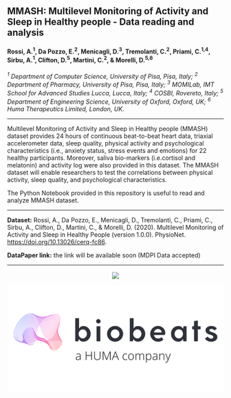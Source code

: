 ## MMASH: Multilevel Monitoring of Activity and Sleep in Healthy people - Data reading and analysis

#### Rossi, A.<sup>1</sup>, Da Pozzo, E.<sup>2</sup>, Menicagli, D.<sup>3</sup>, Tremolanti, C.<sup>2</sup>, Priami, C.<sup>1,4</sup>, Sirbu, A.<sup>1</sup>, Clifton, D.<sup>5</sup>, Martini, C.<sup>2</sup>, & Morelli, D.<sup>5,6</sup>

*<sup>1</sup> Department of Computer Science, University of Pisa, Pisa, Italy;
<sup>2</sup> Department of Pharmacy, University of Pisa, Pisa, Italy;
<sup>3</sup> MOMILab, IMT School for Advanced Studies Lucca, Lucca, Italy;
<sup>4</sup> COSBI, Rovereto, Italy;
<sup>5</sup> Department of Engineering Science, University of Oxford, Oxford, UK;
<sup>6</sup> Huma Therapeutics Limited, London, UK.*

---

Multilevel Monitoring of Activity and Sleep in Healthy people (MMASH) dataset provides 24 hours of continuous beat-to-beat heart data, triaxial accelerometer data, sleep quality, physical activity and psychological characteristics (i.e., anxiety status, stress events and emotions) for 22 healthy participants. Moreover, saliva bio-markers (i.e.cortisol and melatonin) and activity log were also provided in this dataset. The MMASH dataset will enable researchers to test the correlations between physical activity, sleep quality, and psychological characteristics.

The Python Notebook provided in this repository is useful to read and analyze MMASH dataset.

---

**Dataset:** Rossi, A., Da Pozzo, E., Menicagli, D., Tremolanti, C., Priami, C., Sirbu, A., Clifton, D., Martini, C., & Morelli, D. (2020). Multilevel Monitoring of Activity and Sleep in Healthy People (version 1.0.0). PhysioNet. https://doi.org/10.13026/cerq-fc86.

**DataPaper link:** the link will be available soon (MDPI Data accepted)

---

<p align="center">
  <img align="center" src=huma _logo.png>
</p>

<p align="center">
  <img align="center" src=img_biobeats.png>
</p>


